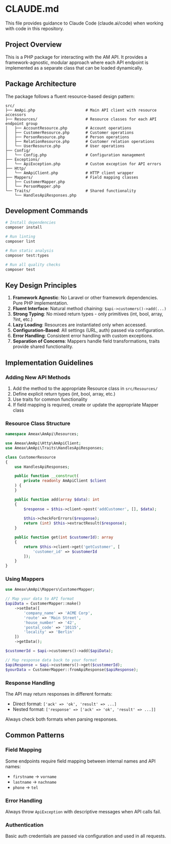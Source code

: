 # CLAUDE.md

This file provides guidance to Claude Code (claude.ai/code) when working with code in this repository.

## Project Overview

This is a PHP package for interacting with the AM API. It provides a framework-agnostic, modular approach where each API endpoint is implemented as a separate class that can be loaded dynamically.

## Package Architecture

The package follows a fluent resource-based design pattern:

```
src/
├── AmApi.php                      # Main API client with resource accessors
├── Resources/                     # Resource classes for each API endpoint group
│   ├── AccountResource.php        # Account operations
│   ├── CustomerResource.php       # Customer operations
│   ├── PersonResource.php         # Person operations
│   ├── RelationResource.php       # Customer relation operations
│   └── UserResource.php           # User operations
├── Config/
│   └── Config.php                 # Configuration management
├── Exceptions/
│   └── ApiException.php           # Custom exception for API errors
├── Http/
│   └── AmApiClient.php            # HTTP client wrapper
├── Mappers/                       # Field mapping classes
│   ├── CustomerMapper.php
│   └── PersonMapper.php
└── Traits/                        # Shared functionality
    └── HandlesApiResponses.php
```

## Development Commands

```bash
# Install dependencies
composer install

# Run linting
composer lint

# Run static analysis
composer test:types

# Run all quality checks
composer test
```

## Key Design Principles

1. **Framework Agnostic**: No Laravel or other framework dependencies. Pure PHP implementation.
2. **Fluent Interface**: Natural method chaining: `$api->customers()->add(...)`
3. **Strong Typing**: No mixed return types - only primitives (int, bool, array, ?int, etc.)
4. **Lazy Loading**: Resources are instantiated only when accessed.
5. **Configuration-Based**: All settings (URL, auth) passed via configuration.
6. **Error Handling**: Consistent error handling with custom exceptions.
7. **Separation of Concerns**: Mappers handle field transformations, traits provide shared functionality.

## Implementation Guidelines

### Adding New API Methods

1. Add the method to the appropriate Resource class in `src/Resources/`
2. Define explicit return types (int, bool, array, etc.)
3. Use traits for common functionality
4. If field mapping is required, create or update the appropriate Mapper class

### Resource Class Structure

```php
namespace Ameax\AmApi\Resources;

use Ameax\AmApi\Http\AmApiClient;
use Ameax\AmApi\Traits\HandlesApiResponses;

class CustomerResource
{
    use HandlesApiResponses;

    public function __construct(
        private readonly AmApiClient $client
    ) {
    }

    public function add(array $data): int
    {
        $response = $this->client->post('addCustomer', [], $data);
        
        $this->checkForErrors($response);
        return (int) $this->extractResult($response);
    }

    public function get(int $customerId): array
    {
        return $this->client->get('getCustomer', [
            'customer_id' => $customerId
        ]);
    }
}
```

### Using Mappers

```php
use Ameax\AmApi\Mappers\CustomerMapper;

// Map your data to API format
$apiData = CustomerMapper::make()
    ->setData([
        'company_name' => 'ACME Corp',
        'route' => 'Main Street',
        'house_number' => '42',
        'postal_code' => '10115',
        'locality' => 'Berlin'
    ])
    ->getData();

$customerId = $api->customers()->add($apiData);

// Map response data back to your format
$apiResponse = $api->customers()->get($customerId);
$yourData = CustomerMapper::fromApiResponse($apiResponse);
```

### Response Handling

The API may return responses in different formats:
- Direct format: `['ack' => 'ok', 'result' => ...]`
- Nested format: `['response' => ['ack' => 'ok', 'result' => ...]]`

Always check both formats when parsing responses.

## Common Patterns

### Field Mapping

Some endpoints require field mapping between internal names and API names:
- `firstname` → `vorname`
- `lastname` → `nachname`
- `phone` → `tel`

### Error Handling

Always throw `ApiException` with descriptive messages when API calls fail.

### Authentication

Basic auth credentials are passed via configuration and used in all requests.